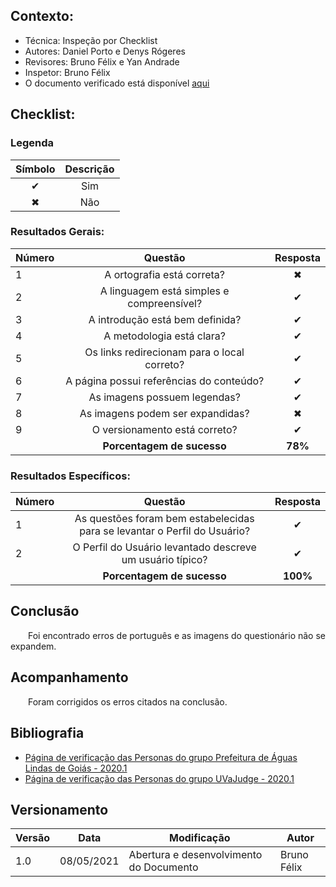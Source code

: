 ## Contexto:	
 - Técnica: Inspeção por Checklist
 - Autores: Daniel Porto e Denys Rógeres
 - Revisores: Bruno Félix e Yan Andrade
 - Inspetor: Bruno Félix
 - O documento verificado está disponível [aqui](../../analise-de-requisitos/perfil-do-usuario.md)

## Checklist:

### Legenda 

|Símbolo|Descrição|
|:-:|:-:|
|✔|Sim|
|✖|Não|

### Resultados Gerais:
|Número|Questão|Resposta|
|:-|:-:|:-:|
|1|A ortografia está correta?|✖|
|2|A linguagem está simples e compreensível?|✔|
|3|A introdução está bem definida?|✔|
|4|A metodologia está clara?|✔|
|5|Os links redirecionam para o local correto?|✔|
|6|A página possui referências do conteúdo?|✔|
|7|As imagens possuem legendas?|✔|
|8|As imagens podem ser expandidas?|✖|
|9|O versionamento está correto?|✔|
||**Porcentagem de sucesso**|**78%**|

### Resultados Específicos:
|Número|Questão|Resposta|
|:-|:-:|:-:|
|1|As questões foram bem estabelecidas para se levantar o Perfil do Usuário?|✔|
|2|O Perfil do Usuário levantado descreve um usuário típico?|✔|
||**Porcentagem de sucesso**|**100%**|

## Conclusão
&emsp;&emsp;Foi encontrado erros de português e as imagens do questionário não se expandem.

## Acompanhamento
&emsp;&emsp;Foram corrigidos os erros citados na conclusão.

## Bibliografia

- [Página de verificação das Personas do grupo Prefeitura de Águas Lindas de Goiás - 2020.1](https://interacao-humano-computador.github.io/2020.1-Prefeiturade-Aguas-Lindas-de-Goias/verificacao/veri_personas/)
- [Página de verificação das Personas do grupo UVaJudge - 2020.1](https://interacao-humano-computador.github.io/2020.1-UVaJudge/entrega_7/verificacao/personas/)

## Versionamento
|Versão|Data|Modificação|Autor|
|--|--|--|--|
|1.0|08/05/2021|Abertura e desenvolvimento do Documento|Bruno Félix|